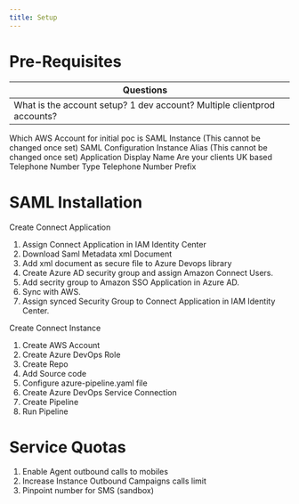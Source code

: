 ```yaml
---
title: Setup
---
```


# Pre-Requisites

|Questions||
|-|-|
|What is the account setup? 1 dev account? Multiple clientprod accounts?|
Which AWS Account for initial poc
is SAML Instance (This cannot be changed once set)
SAML Configuration
Instance Alias (This cannot be changed once set)
Application Display Name
Are your clients UK based
Telephone Number Type
Telephone Number Prefix

# SAML Installation

Create Connect Application

1. Assign Connect Application in IAM Identity Center
2. Download Saml Metadata xml Document
3. Add xml document as secure file to Azure Devops library
4. Create Azure AD security group and assign Amazon Connect Users.
5. Add secrity group to Amazon SSO Application in Azure AD.
6. Sync with AWS.
7. Assign synced Security Group to Connect Application in IAM Identity Center.

Create Connect Instance

1. Create AWS Account
2. Create Azure DevOps Role
3. Create Repo
4. Add Source code
5. Configure azure-pipeline.yaml file
6. Create Azure DevOps Service Connection
7. Create Pipeline
8. Run Pipeline

# Service Quotas
1. Enable Agent outbound calls to mobiles
2. Increase Instance Outbound Campaigns calls limit
3. Pinpoint number for SMS (sandbox)



